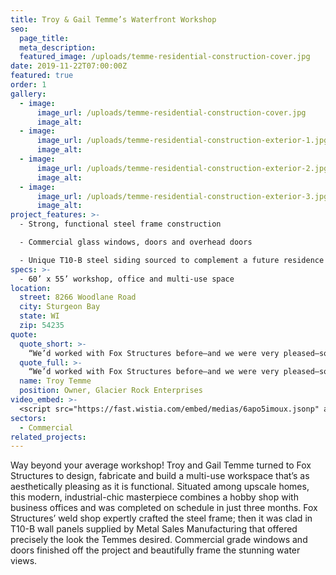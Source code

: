 ```yaml
---
title: Troy & Gail Temme’s Waterfront Workshop
seo:
  page_title:
  meta_description:
  featured_image: /uploads/temme-residential-construction-cover.jpg
date: 2019-11-22T07:00:00Z
featured: true
order: 1
gallery: 
  - image: 
      image_url: /uploads/temme-residential-construction-cover.jpg
      image_alt:
  - image: 
      image_url: /uploads/temme-residential-construction-exterior-1.jpg
      image_alt:
  - image: 
      image_url: /uploads/temme-residential-construction-exterior-2.jpg
      image_alt:
  - image: 
      image_url: /uploads/temme-residential-construction-exterior-3.jpg
      image_alt:
project_features: >-
  - Strong, functional steel frame construction

  - Commercial glass windows, doors and overhead doors

  - Unique T10-B steel siding sourced to complement a future residence on the property
specs: >-
  - 60’ x 55’ workshop, office and multi-use space
location:
  street: 8266 Woodlane Road
  city: Sturgeon Bay
  state: WI
  zip: 54235
quote:
  quote_short: >-
    “We’d worked with Fox Structures before—and we were very pleased—so we knew they were the company to build a new workshop on our waterfront lot. They do what they say they’re going to do and they stand behind their work.“
  quote_full: >-
    “We’d worked with Fox Structures before—and we were very pleased—so we knew they were the company to build a new workshop on our waterfront lot. They do what they say they’re going to do and they stand behind their work. When a few obstacles came up, they worked with us and kept at it until they got things exactly how we wanted them. They created an awesome space! It’s a really unique, cool building with a sleek, contemporary look—not at all cookie cutter. I like watching people see it for the first time … it’s not like anything they’ve seen before. Fox Structures was excellent throughout the building process. They’re just a really good company.”
  name: Troy Temme 
  position: Owner, Glacier Rock Enterprises
video_embed: >-
  <script src="https://fast.wistia.com/embed/medias/6apo5imoux.jsonp" async></script><script src="https://fast.wistia.com/assets/external/E-v1.js" async></script><div class="wistia_responsive_padding" style="padding:56.25% 0 0 0;position:relative;"><div class="wistia_responsive_wrapper" style="height:100%;left:0;position:absolute;top:0;width:100%;"><div class="wistia_embed wistia_async_6apo5imoux videoFoam=true" style="height:100%;position:relative;width:100%"><div class="wistia_swatch" style="height:100%;left:0;opacity:0;overflow:hidden;position:absolute;top:0;transition:opacity 200ms;width:100%;"><img src="https://fast.wistia.com/embed/medias/6apo5imoux/swatch" style="filter:blur(5px);height:100%;object-fit:contain;width:100%;" alt="" aria-hidden="true" onload="this.parentNode.style.opacity=1;" /></div></div></div></div>
sectors:
  - Commercial
related_projects: 
---
```


Way beyond your average workshop! Troy and Gail Temme turned to Fox Structures to design, fabricate and build a multi-use workspace that’s as aesthetically pleasing as it is functional. Situated among upscale homes, this modern, industrial-chic masterpiece combines a hobby shop with business offices and was completed on schedule in just three months. Fox Structures’ weld shop expertly crafted the steel frame; then it was clad in T10-B wall panels supplied by Metal Sales Manufacturing that offered precisely the look the Temmes desired. Commercial grade windows and doors finished off the project and beautifully frame the stunning water views.
